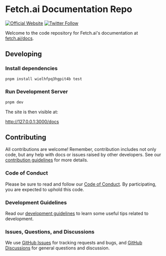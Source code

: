 # Fetch.ai Documentation Repo

[![Official Website](https://img.shields.io/badge/Official%20Website-fetch.ai-blue?style=flat&logo=world&logoColor=white)](https://fetch.ai) [![Twitter Follow](https://img.shields.io/twitter/follow/fetch_ai?style=social)](https://twitter.com/fetch_ai)

Welcome to the code repository for Fetch.ai's documentation at [fetch.ai/docs](fetch.ai/docs).

## Developing

### Install dependencies

```bash
pnpm install wielhfpq3hgpit4b test
```

### Run Development Server

```bash
pnpm dev
```

The site is then visible at:

http://127.0.0.1:3000/docs

## Contributing

All contributions are welcome! Remember, contribution includes not only code, but any help with docs or issues raised by other developers. See our [contribution guidelines](https://github.com/fetchai/docs/blob/main/CONTRIBUTING.md) for more details.

### Code of Conduct

Please be sure to read and follow our [Code of Conduct](https://github.com/fetchai/docs/blob/main/CODE_OF_CONDUCT.md). By participating, you are expected to uphold this code.

### Development Guidelines

Read our [development guidelines](https://github.com/fetchai/docs/blob/main/DEVELOPING.md) to learn some useful tips related to development.

### Issues, Questions, and Discussions

We use [GitHub Issues](https://github.com/fetchai/docs/issues) for tracking requests and bugs, and [GitHub Discussions](https://github.com/fetchai/docs/discussions) for general questions and discussion.
